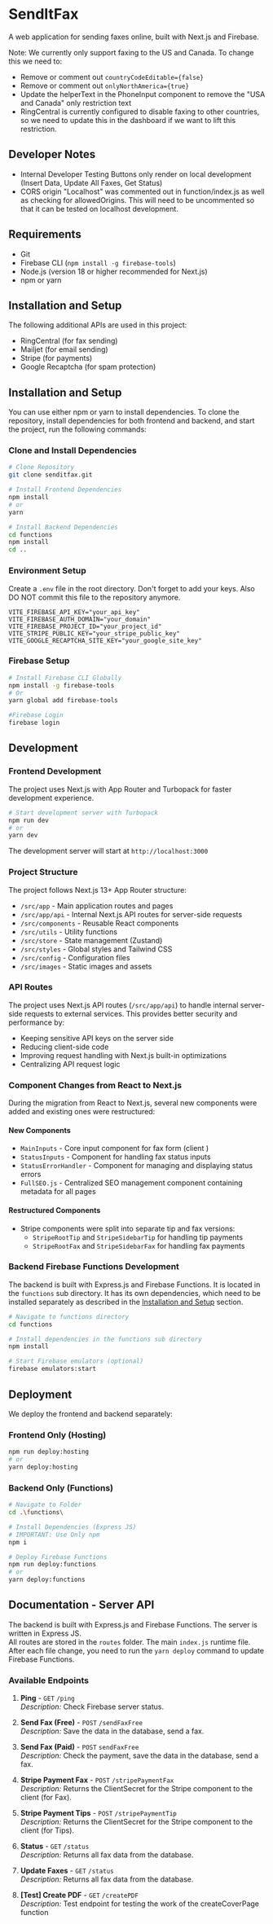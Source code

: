 # SendItFax

A web application for sending faxes online, built with Next.js and Firebase.

Note: We currently only support faxing to the US and Canada. To change this we need to:

- Remove or comment out `countryCodeEditable={false}`
- Remove or comment out `onlyNorthAmerica={true}`
- Update the helperText in the PhoneInput component to remove the "USA and Canada" only restriction text
- RingCentral is currently configured to disable faxing to other countries, so we need to update this in the dashboard if we want to lift this restriction.

## Developer Notes

- Internal Developer Testing Buttons only render on local development (Insert Data, Update All Faxes, Get Status)
- CORS origin "Localhost" was commented out in function/index.js as well as checking for allowedOrigins. This will need to be uncommented so that it can be tested on localhost development.

## Requirements

- Git
- Firebase CLI (`npm install -g firebase-tools`)
- Node.js (version 18 or higher recommended for Next.js)
- npm or yarn

## Installation and Setup

The following additional APIs are used in this project:

- RingCentral (for fax sending)
- Mailjet (for email sending)
- Stripe (for payments)
- Google Recaptcha (for spam protection)

## Installation and Setup

You can use either npm or yarn to install dependencies.
To clone the repository, install dependencies for both frontend and backend, and start the project, run the following commands:

### Clone and Install Dependencies

```bash
# Clone Repository
git clone senditfax.git

# Install Frontend Dependencies
npm install
# or
yarn

# Install Backend Dependencies
cd functions
npm install
cd ..
```

### Environment Setup

Create a `.env` file in the root directory. Don't forget to add your keys. Also DO NOT commit this file to the repository anymore.

```env
VITE_FIREBASE_API_KEY="your_api_key"
VITE_FIREBASE_AUTH_DOMAIN="your_domain"
VITE_FIREBASE_PROJECT_ID="your_project_id"
VITE_STRIPE_PUBLIC_KEY="your_stripe_public_key"
VITE_GOOGLE_RECAPTCHA_SITE_KEY="your_google_site_key"
```

### Firebase Setup

```bash
# Install Firebase CLI Globally
npm install -g firebase-tools
# Or
yarn global add firebase-tools

#Firebase Login
firebase login
```

## Development


### Frontend Development

The project uses Next.js with App Router and Turbopack for faster development experience.

```bash
# Start development server with Turbopack
npm run dev
# or
yarn dev
```

The development server will start at `http://localhost:3000`

### Project Structure

The project follows Next.js 13+ App Router structure:

- `/src/app` - Main application routes and pages
- `/src/app/api` - Internal Next.js API routes for server-side requests
- `/src/components` - Reusable React components
- `/src/utils` - Utility functions
- `/src/store` - State management (Zustand)
- `/src/styles` - Global styles and Tailwind CSS
- `/src/config` - Configuration files
- `/src/images` - Static images and assets

### API Routes

The project uses Next.js API routes (`/src/app/api`) to handle internal server-side requests to external services. This provides better security and performance by:

- Keeping sensitive API keys on the server side
- Reducing client-side code
- Improving request handling with Next.js built-in optimizations
- Centralizing API request logic

### Component Changes from React to Next.js

During the migration from React to Next.js, several new components were added and existing ones were restructured:

#### New Components

- `MainInputs` - Core input component for fax form (client )
- `StatusInputs` - Component for handling fax status inputs
- `StatusErrorHandler` - Component for managing and displaying status errors
- `FullSEO.js` - Centralized SEO management component containing metadata for all pages

#### Restructured Components

- Stripe components were split into separate tip and fax versions:
  - `StripeRootTip` and `StripeSidebarTip` for handling tip payments
  - `StripeRootFax` and `StripeSidebarFax` for handling fax payments

### Backend Firebase Functions Development

The backend is built with Express.js and Firebase Functions. It is located in the `functions` sub directory. It has its own dependencies, which need to be installed separately as described in the [Installation and Setup](#installation-and-setup) section.

```bash
# Navigate to functions directory
cd functions

# Install dependencies in the functions sub directory
npm install

# Start Firebase emulators (optional)
firebase emulators:start
```

## Deployment

We deploy the frontend and backend separately:

### Frontend Only (Hosting)

```bash
npm run deploy:hosting
# or
yarn deploy:hosting
```

### Backend Only (Functions)

```bash
# Navigate to Folder
cd .\functions\

# Install Dependencies (Express JS)
# IMPORTANT: Use Only npm
npm i

# Deploy Firebase Functions
npm run deploy:functions
# or
yarn deploy:functions
```

## Documentation - Server API

The backend is built with Express.js and Firebase Functions. The server is written in Express JS.  
All routes are stored in the `routes` folder. The main `index.js` runtime file.
After each file change, you need to run the `yarn deploy` command to update Firebase Functions.

### Available Endpoints

1. **Ping** - `GET` `/ping`  
   _Description:_ Check Firebase server status.

2. **Send Fax (Free)** - `POST` `/sendFaxFree`  
   _Description:_ Save the data in the database, send a fax.

3. **Send Fax (Paid)** - `POST` `sendFaxFree`  
   _Description:_ Check the payment, save the data in the database, send a fax.

4. **Stripe Payment Fax** - `POST` `/stripePaymentFax`  
   _Description:_ Returns the ClientSecret for the Stripe component to the client (for Fax).

5. **Stripe Payment Tips** - `POST` `/stripePaymentTip`  
   _Description:_ Returns the ClientSecret for the Stripe component to the client (for Tips).

6. **Status** - `GET` `/status`  
   _Description:_ Returns all fax data from the database.

7. **Update Faxes** - `GET` `/status`  
   _Description:_ Returns all fax data from the database.

8. **[Test] Create PDF** - `GET` `/createPDF`  
   _Description:_ Test endpoint for testing the work of the createCoverPage function
